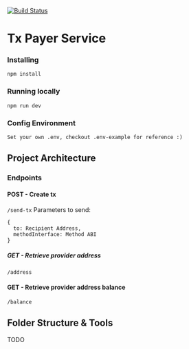 [![Build Status](https://travis-ci.com/dOrgTech/TxPayerService.svg?branch=develop)](https://travis-ci.com/dOrgTech/TxPayerService)

# Tx Payer Service

### Installing

`npm install`

### Running locally

`npm run dev`

### Config Environment

`Set your own .env, checkout .env-example for reference :)`

## Project Architecture

### Endpoints

#### POST - Create tx

`/send-tx`
Parameters to send:

```
{
  to: Recipient Address,
  methodInterface: Method ABI
}
```

##### GET - Retrieve provider address

`/address`

#### GET - Retrieve provider address balance

`/balance`

## Folder Structure & Tools

TODO
